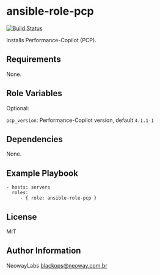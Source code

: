 ansible-role-pcp
=========

[![Build Status](https://travis-ci.org/neowaylabs/ansible-role-pcp.svg?branch=master)](https://travis-ci.org/neowaylabs/ansible-role-pcp)

Installs Performance-Copilot (PCP).

Requirements
------------

None.

Role Variables
--------------

Optional:

`pcp_version`: Performance-Copilot version, default `4.1.1-1`

Dependencies
------------

None.

Example Playbook
----------------

    - hosts: servers
      roles:
         - { role: ansible-role-pcp }

License
-------

MIT

Author Information
------------------

NeowayLabs <blackops@neoway.com.br>
